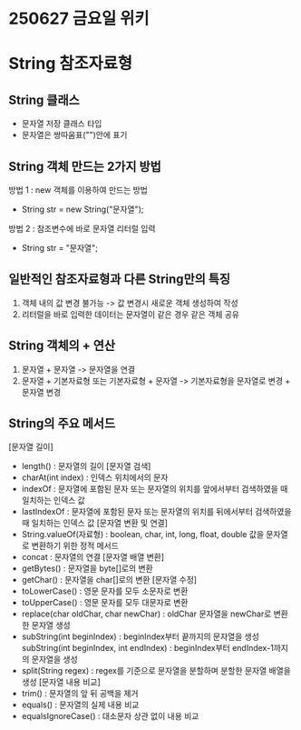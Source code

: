 
# 250627 금요일 위키 

# String 참조자료형

## String 클래스
- 문자열 저장 클래스 타입
- 문자열은 쌍따움표("")안에 표기

## String 객체 만드는 2가지 방법

방법 1 : new 객체를 이용하여 만드는 방법
- String str = new String("문자열");

방법 2 : 참조변수에 바로 문자열 리터럴 입력
- String str = "문자열";


## 일반적인 참조자료형과 다른 String만의 특징

1. 객체 내의 값 변경 불가능 -> 값 변경시 새로운 객체 생성하여 작성
2. 리터럴을 바로 입력한 데이터는 문자열이 같은 경우 같은 객체 공유

## String 객체의 + 연산

1. 문자열 + 문자열 -> 문자열을 연결
2. 문자열 + 기본자료형 또는 기본자료형 + 문자열 -> 기본자료형을 문자열로 변경 + 문자열 변경

## String의 주요 메서드
[문자열 길이]
- length() : 문자열의 길이
[문자열 검색]
- charAt(int index) : 인덱스 위치에서의 문자
- indexOf : 문자열에 포함된 문자 또는 문자열의 위치를 앞에서부터 검색하였을 때 일치하는 인덱스 값
- lastIndexOf : 문자열에 포함된 문자 또는 문자열의 위치를 뒤에서부터 검색하였을 때 일치하는 인덱스 값
[문자열 변환 및 연결]
- String.valueOf(자료형) : boolean, char, int, long, float, double 값을 문자열로 변환하기 위한 정적 메서드
- concat : 문자열의 연결
[문자열 배열 변환]
- getBytes() : 문자열을 byte[]로의 변환
- getChar() : 문자열을 char[]로의 변환
[문자열 수정]
- toLowerCase() : 영문 문자를 모두 소문자로 변환
- toUpperCase() : 영문 문자를 모두 대문자로 변환
- replace(char oldChar, char newChar) : oldChar 문자열을 newChar로 변환한 문자열 생성
- subString(int beginIndex) : beginIndex부터 끝까지의 문자열을 생성
  subString(int beginIndex, int endIndex) : beginIndex부터 endIndex-1까지의 문자열을 생성
- split(String regex) : regex를 기준으로 문자열을 분할하며 분할한 문자열 배열을 생성
[문자열 내용 비교]
- trim() : 문자열의 앞 뒤 공백을 제거
- equals() : 문자열의 실제 내용 비교
- equalsIgnoreCase() : 대소문자 상관 없이 내용 비교



